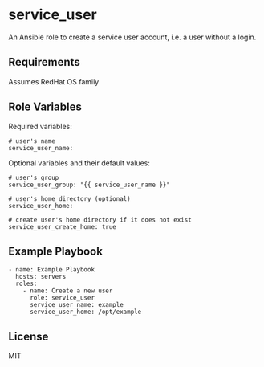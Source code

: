 service_user
============

An Ansible role to create a service user account, i.e. a user without a login.

Requirements
------------

Assumes RedHat OS family

Role Variables
--------------

Required variables:

    # user's name
    service_user_name:

Optional variables and their default values:

    # user's group
    service_user_group: "{{ service_user_name }}"

    # user's home directory (optional)
    service_user_home:

    # create user's home directory if it does not exist
    service_user_create_home: true

Example Playbook
----------------

    - name: Example Playbook
      hosts: servers
      roles:
        - name: Create a new user
          role: service_user
          service_user_name: example
          service_user_home: /opt/example

License
-------

MIT

